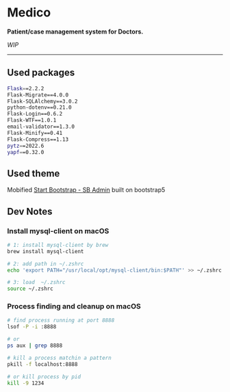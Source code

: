 # Medico

**Patient/case management system for Doctors.**

*WIP*

---

## Used packages

```bash
Flask==2.2.2
Flask-Migrate==4.0.0
Flask-SQLAlchemy==3.0.2
python-dotenv==0.21.0
Flask-Login==0.6.2
Flask-WTF==1.0.1
email-validator==1.3.0
Flask-Minify==0.41
Flask-Compress==1.13
pytz==2022.6
yapf==0.32.0
```

## Used theme

Mobified [Start Bootstrap - SB Admin](https://startbootstrap.com/template/sb-admin/) built on bootstrap5

## Dev Notes

### Install mysql-client on macOS

```bash
# 1: install mysql-client by brew
brew install mysql-client

# 2: add path in ~/.zshrc
echo 'export PATH="/usr/local/opt/mysql-client/bin:$PATH"' >> ~/.zshrc

# 3: load  ~/.zshrc
source ~/.zshrc
```

### Process finding and cleanup on macOS

```bash
# find process running at port 8888
lsof -P -i :8888

# or
ps aux | grep 8888

# kill a process matchin a pattern
pkill -f localhost:8888

# or kill process by pid
kill -9 1234
```
